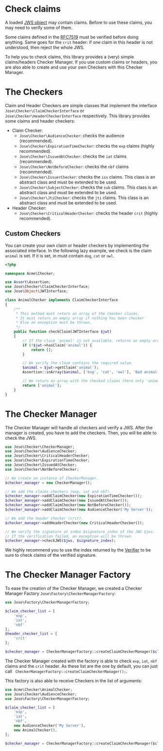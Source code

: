 Check claims
============

A loaded [JWS object](../object/jws.md) may contain claims. Before to use these claims, you may need to verify some of them.

Some claims defined in the [RFC7519](https://tools.ietf.org/html/rfc7519) must be verified before doing anything.
Same goes for the `crit` header: if one claim in this header is not understood, then reject the whole JWS.

To help you to check claims, this library provides a (very) simple claims/headers Checker Manager.
If you use custom claims or headers, you are also able to create and use your own Checkers with this Checker Manager.

# The Checkers

Claim and Header Checkers are simple classes that implement the interface `Jose\Checker\ClaimCheckerInterface` or `Jose\Checker\HeaderCheckerInterface` respectively.
This library provides some claims and header checkers:

* Claim Checker:
    * `Jose\Checker\AudienceChecker`: checks the audience (recommended).
    * `Jose\Checker\ExpirationTimeChecker`: checks the `exp` claims (highly recommended).
    * `Jose\Checker\IssuedAtChecker`: checks the `iat` claims (recommended).
    * `Jose\Checker\NotBeforeChecker`: checks the `nbf` claims (recommended).
    * `Jose\Checker\IssuerChecker`: checks the `iss` claims. This class is an abstract class and must be extended to be used.
    * `Jose\Checker\SubjectChecker`: checks the `sub` claims. This class is an abstract class and must be extended to be used.
    * `Jose\Checker\JtiChecker`: checks the `jti` claims. This class is an abstract class and must be extended to be used.
* Header Checker:
    * `Jose\Checker\CriticalHeaderChecker`: checks the header `crit` (highly recommended).

## Custom Checkers

You can create your own claim or header checkers by implementing the associated interface.
In the following lazy example, we check is the claim `animal` is set. If it is set, in must contain `dog`, `cat` or `owl`.

```php
<?php

namespace Acme\Checker;

use Assert\Assertion;
use Jose\Checker\ClaimCheckerInterface;
use Jose\Object\JWTInterface;

class AnimalChecker implements ClaimCheckerInterface
{
    /**
     * This method must return an array of the checker claims.
     * It must return an empty array if nothing has been checker
     * Else an exception must be thrown.
     */
    public function checkClaim(JWTInterface $jwt)
    {
        // If the claim 'animal' is not available, returns an empty array
        if (!$jwt->hasClaim('animal')) {
            return [];
        }

        // We verify the claim contains the required value.
        $animal = $jwt->getClaim('animal');
        Assertion::inArray($animal, ['bog', 'cat', 'owl'], 'Bad animal.');

        // We return an array with the checked claims (here only 'animal').
        return ['animal'];
    }
}
```

# The Checker Manager

The Checker Manager will handle all checkers and verify a JWS.
After the manager is created, you have to add the checkers. Then, you will be able to check the JWS.

```php
use Jose\Checker\CheckerManager;
use Jose\Checker\AudienceChecker;
use Jose\Checker\CriticalHeaderChecker;
use Jose\Checker\ExpirationTimeChecker;
use Jose\Checker\IssuedAtChecker;
use Jose\Checker\NotBeforeChecker;

// We create an instance of CheckerManager.
$checker_manager = new CheckerManager();

// We add the claims checkers (exp, iat and nbf).
$checker_manager->addClaimChecker(new ExpirationTimeChecker());
$checker_manager->addClaimChecker(new IssuedAtChecker());
$checker_manager->addClaimChecker(new NotBeforeChecker());
$checker_manager->addClaimChecker(new AudienceChecker('My Server'));

// We add the header checker (crit).
$checker_manager->addHeaderChecker(new CriticalHeaderChecker());

// We verify the signature at index $signature_index of the JWS $jws.
// If the verification failed, an exception will be thrown.
$checker_manager->checkJWS($jws, $signature_index);
```

We highly recommend you to use the index returned by the [Verifier](../Verify.md#signature-index-and-security) to be sure to
check claims of the verified signature.

# The Checker Manager Factory

To ease the creation of the Checker Manager, we created a Checker Manager Factory `Jose\Factory\CheckerManagerFactory`:

```php
use Jose\Factory\CheckerManagerFactory;

$claim_checker_list = [
    'exp',
    'iat',
    'nbf'
];
$header_checker_list = [
    'crit'
];

$checker_manager = CheckerManagerFactory::createClaimCheckerManager($claim_checker_list, $header_checker_list);
```

The Checker Manager created with the factory is able to check `exp`, `iat`, `nbf` claims and the `crit` header.
As these list are the one by default, you can just call ` CheckerManagerFactory::createClaimCheckerManager();`.

This factory is also able to receive Checkers in the list of arguments:

```php
use Acme\Checker\AnimalChecker;
use Jose\Checker\AudienceChecker;
use Jose\Factory\CheckerManagerFactory;

$claim_checker_list = [
    'exp',
    'iat',
    'nbf',
    new AudienceChecker('My Server'),
    new AnimalChecker(),
];

$checker_manager = CheckerManagerFactory::createClaimCheckerManager($claim_checker_list);
```
